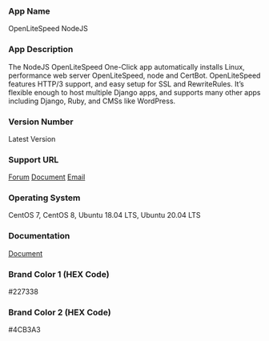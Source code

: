 ### App Name
OpenLiteSpeed NodeJS

### App Description
The NodeJS OpenLiteSpeed One-Click app automatically installs Linux, performance web server OpenLiteSpeed, node and CertBot. OpenLiteSpeed features HTTP/3 support, and easy setup for SSL and RewriteRules. It’s flexible enough to host multiple Django apps, and supports many other apps including Django, Ruby, and CMSs like WordPress.

### Version Number
Latest Version

### Support URL
[Forum](https://forum.openlitespeed.org/)
[Document](https://docs.litespeedtech.com/cloud/images/nodejs/)
[Email](mailto:support@litespeedtech.com)

### Operating System
CentOS 7, CentOS 8, Ubuntu 18.04 LTS, Ubuntu 20.04 LTS

### Documentation
[Document](https://docs.litespeedtech.com/cloud/images/nodejs/)

### Brand Color 1 (HEX Code)
#227338

### Brand Color 2 (HEX Code)
#4CB3A3